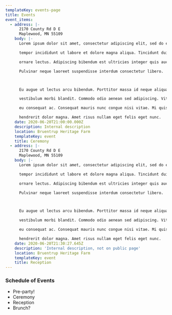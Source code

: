 ```yaml
---
templateKey: events-page
title: Events
event_items:
  - address: |-
      2170 County Rd D E
      Maplewood, MN 55109
    body: |-
      Lorem ipsum dolor sit amet, consectetur adipiscing elit, sed do eiusmod

      tempor incididunt ut labore et dolore magna aliqua. Tincidunt dui ut

      ornare lectus. Adipiscing bibendum est ultricies integer quis auctor elit.

      Pulvinar neque laoreet suspendisse interdum consectetur libero. 



      Eu augue ut lectus arcu bibendum. Porttitor massa id neque aliquam

      vestibulum morbi blandit. Commodo odio aenean sed adipiscing. Vitae congue

      eu consequat ac. Consequat mauris nunc congue nisi vitae. Mi quis

      hendrerit dolor magna. Amet risus nullam eget felis eget nunc.
    date: 2020-06-20T21:00:00.000Z
    description: Internal description
    location: Bruentrup Heritage Farm
    templateKey: event
    title: Ceremony
  - address: |-
      2170 County Rd D E
      Maplewood, MN 55109
    body: |-
      Lorem ipsum dolor sit amet, consectetur adipiscing elit, sed do eiusmod

      tempor incididunt ut labore et dolore magna aliqua. Tincidunt dui ut

      ornare lectus. Adipiscing bibendum est ultricies integer quis auctor elit.

      Pulvinar neque laoreet suspendisse interdum consectetur libero. 



      Eu augue ut lectus arcu bibendum. Porttitor massa id neque aliquam

      vestibulum morbi blandit. Commodo odio aenean sed adipiscing. Vitae congue

      eu consequat ac. Consequat mauris nunc congue nisi vitae. Mi quis

      hendrerit dolor magna. Amet risus nullam eget felis eget nunc.
    date: 2020-06-20T21:30:27.645Z
    description: 'Internal description, not on public page'
    location: Bruentrup Heritage Farm
    templateKey: event
    title: Reception
---
```

### Schedule of Events
- Pre-party!
- Ceremony
- Reception
- Brunch?

